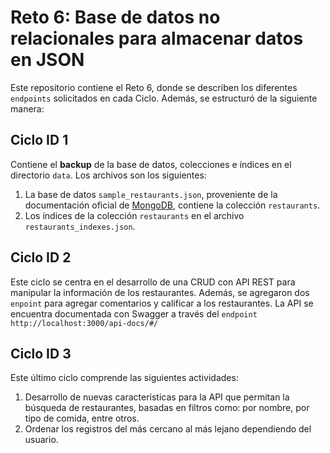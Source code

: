 # Reto 6: Base de datos no relacionales para almacenar datos en JSON
Este repositorio contiene el Reto 6, donde se describen los diferentes `endpoints` solicitados en cada Ciclo. Además, se estructuró de la siguiente manera: 

## Ciclo ID 1
Contiene el **backup** de la base de datos, colecciones e índices en el directorio `data`. Los archivos son los siguientes: 
1. La base de datos `sample_restaurants.json`, proveniente de la documentación oficial de [MongoDB](https://www.mongodb.com/docs/atlas/sample-data/sample-restaurants/), contiene la colección `restaurants`.
2. Los índices de la colección `restaurants` en el archivo `restaurants_indexes.json`.

## Ciclo ID 2
Este ciclo se centra en el desarrollo de una CRUD con API REST para manipular la información de los restaurantes. Además, se agregaron dos `enpoint` para agregar comentarios y calificar a los restaurantes. La API se encuentra documentada con Swagger a través del `endpoint` `http://localhost:3000/api-docs/#/`

## Ciclo ID 3
Este último ciclo comprende las siguientes actividades: 
1. Desarrollo de nuevas características para la API que permitan la búsqueda de restaurantes, basadas en filtros como: por nombre, por tipo de comida, entre otros.
2. Ordenar los registros del más cercano al más lejano dependiendo del usuario.